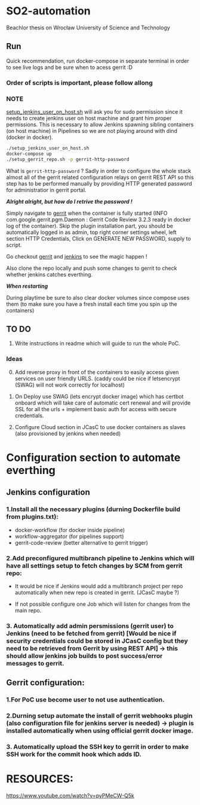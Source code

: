 # SO2-automation

Beachlor thesis on Wrocław University of Science and Technology

## Run

Quick recommendation, run docker-compose in separate terminal in order to see live logs and be sure when to acess gerrit :D

### **Order of scripts is important, please follow allong**

### **NOTE**

[setup_jenkins_user_on_host.sh](setup_jenkins_user_on_host.sh) will ask you for sudo permission since it needs to create jenkins user on host machine and grant him proper permissions. This is necessary to allow Jenkins spawning sibling containers (on host machine) in Pipelines so we are not playing around with dind (docker in docker).

```bash
./setup_jenkins_user_on_host.sh
docker-compose up
./setup_gerrit_repo.sh -p gerrit-http-password
```

What is `gerrit-http-password` ? Sadly in order to configure the whole stack almost all of the gerrit related configuration relays on gerrit REST API so this step has to be performed manually by providing HTTP generated password for administratior in gerrit portal.

**_Alright alright, but how do I retrive the password !_**

Simply navigate to [gerrit](http://localhost:8080) when the container is fully started (INFO com.google.gerrit.pgm.Daemon : Gerrit Code Review 3.2.3 ready in docker log of the container). Skip the plugin installation part, you should be automatically logged in as admin, top right corner settings wheel, left section HTTP Credentials, Click on GENERATE NEW PASSWORD, supply to script.

Go checkout [gerrit](http://localhost:8080) and [jenkins](http://localhost:8081) to see the magic happen !

Also clone the repo locally and push some changes to gerrit to check whether jenkins catches everthing.

**_When restarting_**

During playtime be sure to also clear docker volumes since compose uses them (to make sure you have a fresh install each time you spin up the containers)

## TO DO

1. Write instructions in readme which will guide to run the whole PoC.

### Ideas

0. Add reverse proxy in front of the containers to easily access given services on user friendly URLS. (caddy could be nice if letsencrypt (SWAG) will not work correctly for localhost)

1. On Deploy use SWAG (lets encrypt docker image) which has certbot onboard which will take care of automatic cert renewal and will provide SSL for all the urls + implement basic auth for access with secure credentials.

2. Configure Cloud section in JCasC to use docker containers as slaves (also provisioned by jenkins when needed)

# Configuration section to automate everthing

## Jenkins configuration

### 1.Install all the necessary plugins (durning Dockerfile build from plugins.txt):

- docker-workflow (for docker inside pipeline)
- workflow-aggregator (for pipelines support)
- gerrit-code-review (better alternative to gerrit trigger)

### 2.Add preconfigured multibranch pipeline to Jenkins which will have all settings setup to fetch changes by SCM from gerrit repo:

- It would be nice if Jenkins would add a multibranch project per repo automatically when new repo is created in gerrit. (JCasC maybe ?)

- If not possible configure one Job which will listen for changes from the main repo.

### 3. Automatically add admin persmissions (gerrit user) to Jenkins (need to be fetched from gerrit) [Would be nice if security credentials could be stored in JCasC config but they need to be retrieved from Gerrit by using REST API] -> this should allow jenkins job builds to post success/error messages to gerrit.

## Gerrit configuration:

### 1.For PoC use become user to not use authentication.

### 2.Durning setup automate the install of gerrit webhooks plugin (also configuration file for jenkins server is needed) -> plugin is installed automatically when using official gerrit docker image.

### 3. Automatically upload the SSH key to gerrit in order to make SSH work for the commit hook which adds ID.

# RESOURCES:

https://www.youtube.com/watch?v=pyPMeCW-Q5k
